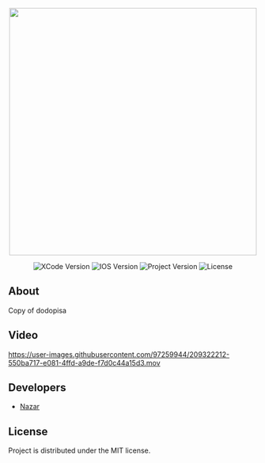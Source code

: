 <p align="center">
      <img src="https://docs.google.com/uc?id=1mmM68xJg80bkq7bIIbvwi37JJ5Tex5nb" height="500">
</p>

<p align="center">
   <img src="https://img.shields.io/badge/Engine-XCode13.0.0-blueviolet" alt="XCode Version">
   <img src="https://img.shields.io/badge/IOS-13.0-important" alt="IOS Version">
   <img src="https://img.shields.io/badge/Version-0.1.0(BETARealise)-success" alt="Project Version">
   <img src="https://img.shields.io/badge/License-MIT-informational" alt="License">
</p>

## About

Copy of dodopisa

## Video

https://user-images.githubusercontent.com/97259944/209322212-550ba717-e081-4ffd-a9de-f7d0c44a15d3.mov


## Developers

- [Nazar](https://github.com/namazii)

## License
Project is distributed under the MIT license.
